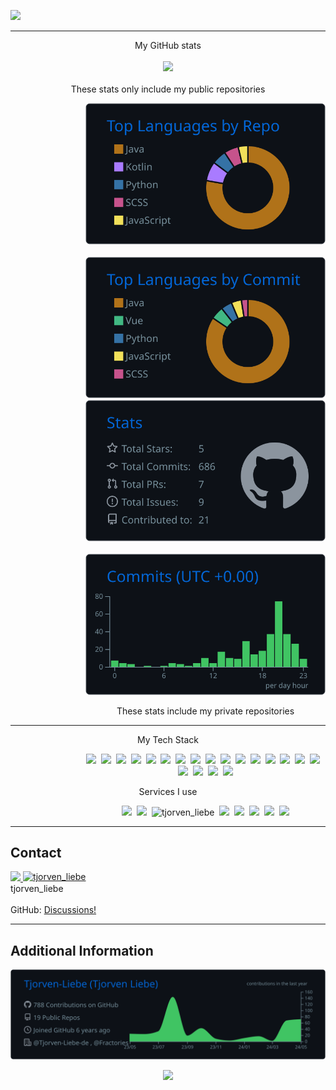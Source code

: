 
[![](https://visitcount.itsvg.in/api?id=tjorven-liebe&label=Views&color=6&icon=6&pretty=false)](https://github.com/Tjorven-Liebe) <br/>

<hr/>
<p align="center">My GitHub stats<br/><br/><a href="https://github.com/arasgungore/github-profile-trophy"><img src="https://github-profile-trophy.vercel.app/?username=Tjorven-Liebe&theme=darkhub&margin-w=15&margin-h=15&column=-1&no-bg=true&no-frame=true&rank=-D"></a><br/><br/>These stats only include my public repositories</p>
<dl><dd><dl><dl><dd><dl><dl><dd><dl>
<!--<img src="https://github.com/Tjorven-Liebe/github-stats/blob/master/generated/overview.svg#gh-dark-mode-only" align="right"/>
<img src="https://github.com/Tjorven-Liebe/github-stats/blob/master/generated/languages.svg#gh-dark-mode-only"/>
-->
<div align=center>

[![](https://raw.githubusercontent.com/Tjorven-Liebe/github-stats/master/profile-summary-card-output/github_dark/1-repos-per-language.svg)](https://github.com/vn7n24fzkq/github-profile-summary-cards) &nbsp;&nbsp;&nbsp;&nbsp;[![](https://raw.githubusercontent.com/Tjorven-Liebe/github-stats/master/profile-summary-card-output/github_dark/2-most-commit-language.svg)](https://github.com/vn7n24fzkq/github-profile-summary-cards) <br/>
[![](https://raw.githubusercontent.com/Tjorven-Liebe/github-stats/master/profile-summary-card-output/github_dark/3-stats.svg)](https://github.com/vn7n24fzkq/github-profile-summary-cards) &nbsp;&nbsp;&nbsp;&nbsp;[![](https://raw.githubusercontent.com/Tjorven-Liebe/github-stats/master/profile-summary-card-output/github_dark/4-productive-time.svg)](https://github.com/vn7n24fzkq/github-profile-summary-cards)

</div>
<p align="center">These stats include my private repositories</p>
</dl></dd></dl></dl></dd></dl></dl></dd></dl>
<hr/>
<p align="center">My Tech Stack</p>
<dl><dd><dl><dl><dd><dl><dl><dd><dl>
<p align="center"><img src="https://img.shields.io/badge/java-since_2018-%23ED8B00.svg?style=for-the-badge&logo=openjdk&logoColor=white">&nbsp&nbsp<img src="https://img.shields.io/badge/kotlin-%237F52FF.svg?style=for-the-badge&logo=kotlin&logoColor=white">&nbsp&nbsp<img src="https://img.shields.io/badge/Gradle-02303A.svg?style=for-the-badge&logo=Gradle&logoColor=white">&nbsp&nbsp<img src="https://img.shields.io/badge/SQL_DB-003545?style=for-the-badge&logo=mariadb&logoColor=white">&nbsp&nbsp<img src="https://img.shields.io/badge/Spigot/BungeeCord-62B47A?style=for-the-badge&logo=minecraft&logoColor=white">&nbsp&nbsp<img src="https://img.shields.io/badge/Discord.js-%235865F2.svg?style=for-the-badge&logo=discord&logoColor=white">&nbsp&nbsp<img src="https://img.shields.io/badge/Debian-D70A53?style=for-the-badge&logo=debian&logoColor=white">&nbsp&nbsp<img src="https://img.shields.io/badge/Manjaro-35BF5C?style=for-the-badge&logo=Manjaro&logoColor=white">&nbsp&nbsp<img src="https://img.shields.io/badge/html5-%23E34F26.svg?style=for-the-badge&logo=html5&logoColor=white">&nbsp&nbsp<img src="https://img.shields.io/badge/javascript-%23323330.svg?style=for-the-badge&logo=javascript&logoColor=%23F7DF1E">&nbsp&nbsp<img src="https://img.shields.io/badge/css3-%231572B6.svg?style=for-the-badge&logo=css3&logoColor=white">&nbsp&nbsp<img src="https://img.shields.io/badge/SASS-hotpink.svg?style=for-the-badge&logo=SASS&logoColor=white">&nbsp&nbsp<img src="https://img.shields.io/badge/vuejs-%2335495e.svg?style=for-the-badge&logo=vuedotjs&logoColor=%234FC08D">&nbsp&nbsp<img src="https://img.shields.io/badge/vite-%23646CFF.svg?style=for-the-badge&logo=vite&logoColor=white">&nbsp&nbsp<img src="https://img.shields.io/badge/yarn-%232C8EBB.svg?style=for-the-badge&logo=yarn&logoColor=white">&nbsp&nbsp<img src="https://img.shields.io/badge/NPM-%23CB3837.svg?style=for-the-badge&logo=npm&logoColor=white">&nbsp&nbsp<img src="https://img.shields.io/badge/bootstrap-%238511FA.svg?style=for-the-badge&logo=bootstrap&logoColor=white">&nbsp&nbsp<img src="https://img.shields.io/badge/node.js-6DA55F?style=for-the-badge&logo=node.js&logoColor=white">&nbsp&nbsp<img src="https://img.shields.io/badge/Quasar-16B7FB?style=for-the-badge&logo=quasar&logoColor=white">&nbsp&nbsp<img src="https://img.shields.io/badge/git-%23F05033.svg?style=for-the-badge&logo=git&logoColor=white"></p>
</dl></dd></dl></dl></dd></dl></dl></dd></dl>
<p align="center">Services I use</p>
<dl><dd><dl><dl><dd><dl><dl><dd><dl>
<p align="center"><img src="https://img.shields.io/badge/IntelliJIDEA-E4219A.svg?style=for-the-badge&logo=intellij-idea&logoColor=white">&nbsp&nbsp<img src="https://img.shields.io/badge/webstorm-BA1DCD?style=for-the-badge&logo=webstorm&logoColor=white&color=black">&nbsp&nbsp<img alt="tjorven_liebe" float="left" src="https://img.shields.io/badge/Discord-tjorven_liebe-%235865F2.svg?style=for-the-badge&logo=discord&logoColor=white">&nbsp&nbsp<img src="https://img.shields.io/badge/VIM-%2311AB00.svg?style=for-the-badge&logo=vim&logoColor=white">&nbsp&nbsp<img src="https://img.shields.io/badge/Obsidian-%23483699.svg?style=for-the-badge&logo=obsidian&logoColor=white">&nbsp&nbsp<img src="https://img.shields.io/badge/Android%20Studio-3DDC84.svg?style=for-the-badge&logo=android-studio&logoColor=white">&nbsp&nbsp<img src="https://img.shields.io/badge/Trello-%23026AA7.svg?style=for-the-badge&logo=Trello&logoColor=white">&nbsp&nbsp<img src="https://img.shields.io/badge/github-%23121011.svg?style=for-the-badge&logo=github&logoColor=white"></p>
</dl></dd></dl></dl></dd></dl></dl></dd></dl>
<hr/>
<h2>Contact</h2>
<a
    id="cy-effective-orcid-url"
    class="underline"
     href="https://orcid.org/0009-0006-5297-938X"
     target="orcid.widget"
     rel="me noopener noreferrer"
     style="vertical-align: top">
     <img src="https://img.shields.io/badge/My-ORCID-blue.svg?style=for-the-badge&"/>
    </a>
<a href="https://discord.com/users/428284027519369217" target="_blank"><img alt="tjorven_liebe" float="left" src="https://img.shields.io/badge/Discord-tjorven_liebe-%235865F2.svg?style=for-the-badge&logo=discord&logoColor=white"></a>
<br/>
tjorven_liebe<br/><br/>
GitHub: <a href="https://github.com/Tjorven-Liebe/Tjorven-Liebe/discussions/">Discussions!</a>
<hr />
<h2>Additional Information</h2>
<div align=center>
    
[![](https://raw.githubusercontent.com/Tjorven-Liebe/github-stats/master/profile-summary-card-output/github_dark/0-profile-details.svg)](https://github.com/vn7n24fzkq/github-profile-summary-cards)

![](https://github-readme-stats.vercel.app/api/wakatime?username=tjorvenliebe&api_domain=wakapi.tjorven-liebe.de&bg_color=0D1117&title_color=D8EDF3&text_color=D8EDF3&custom_title=Week%20Stats&layout=compact&card_width=100)

</div>

